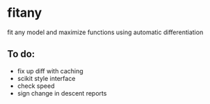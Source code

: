 # fitany
fit any model and maximize functions using automatic differentiation

## To do:

* fix up diff with caching
* scikit style interface
* check speed
* sign change in descent reports